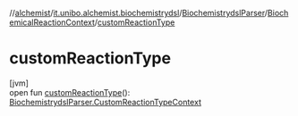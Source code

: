 //[alchemist](../../../../index.md)/[it.unibo.alchemist.biochemistrydsl](../../index.md)/[BiochemistrydslParser](../index.md)/[BiochemicalReactionContext](index.md)/[customReactionType](custom-reaction-type.md)

# customReactionType

[jvm]\
open fun [customReactionType](custom-reaction-type.md)(): [BiochemistrydslParser.CustomReactionTypeContext](../-custom-reaction-type-context/index.md)
